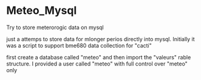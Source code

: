 # Meteo_Mysql
Try to store meterorogic data on mysql

just a attemps to store data for mlonger perios directly into mysql.
Initially it was a script to support bme680 data collection for "cacti"

first create a database called "meteo" and then import the "valeurs" rable structure.
I provided a user called "meteo" with full control over "meteo" only

